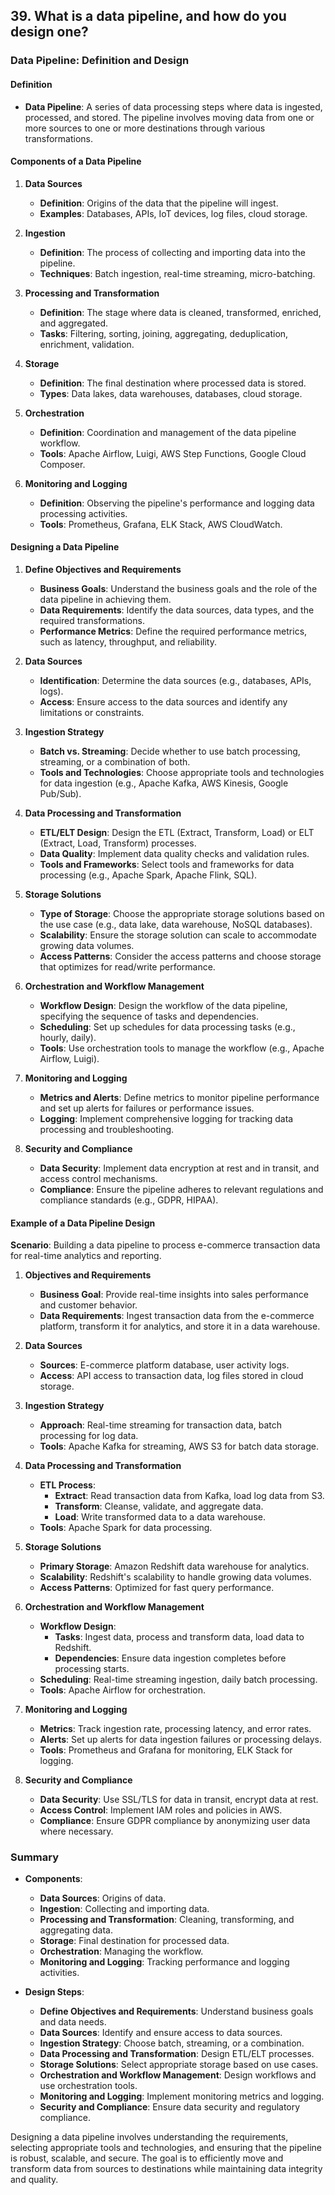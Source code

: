 ## 39. What is a data pipeline, and how do you design one?


### Data Pipeline: Definition and Design

#### Definition
- **Data Pipeline**: A series of data processing steps where data is ingested, processed, and stored. The pipeline involves moving data from one or more sources to one or more destinations through various transformations.

#### Components of a Data Pipeline

1. **Data Sources**
   - **Definition**: Origins of the data that the pipeline will ingest.
   - **Examples**: Databases, APIs, IoT devices, log files, cloud storage.

2. **Ingestion**
   - **Definition**: The process of collecting and importing data into the pipeline.
   - **Techniques**: Batch ingestion, real-time streaming, micro-batching.

3. **Processing and Transformation**
   - **Definition**: The stage where data is cleaned, transformed, enriched, and aggregated.
   - **Tasks**: Filtering, sorting, joining, aggregating, deduplication, enrichment, validation.

4. **Storage**
   - **Definition**: The final destination where processed data is stored.
   - **Types**: Data lakes, data warehouses, databases, cloud storage.

5. **Orchestration**
   - **Definition**: Coordination and management of the data pipeline workflow.
   - **Tools**: Apache Airflow, Luigi, AWS Step Functions, Google Cloud Composer.

6. **Monitoring and Logging**
   - **Definition**: Observing the pipeline's performance and logging data processing activities.
   - **Tools**: Prometheus, Grafana, ELK Stack, AWS CloudWatch.

#### Designing a Data Pipeline

1. **Define Objectives and Requirements**
   - **Business Goals**: Understand the business goals and the role of the data pipeline in achieving them.
   - **Data Requirements**: Identify the data sources, data types, and the required transformations.
   - **Performance Metrics**: Define the required performance metrics, such as latency, throughput, and reliability.

2. **Data Sources**
   - **Identification**: Determine the data sources (e.g., databases, APIs, logs).
   - **Access**: Ensure access to the data sources and identify any limitations or constraints.

3. **Ingestion Strategy**
   - **Batch vs. Streaming**: Decide whether to use batch processing, streaming, or a combination of both.
   - **Tools and Technologies**: Choose appropriate tools and technologies for data ingestion (e.g., Apache Kafka, AWS Kinesis, Google Pub/Sub).

4. **Data Processing and Transformation**
   - **ETL/ELT Design**: Design the ETL (Extract, Transform, Load) or ELT (Extract, Load, Transform) processes.
   - **Data Quality**: Implement data quality checks and validation rules.
   - **Tools and Frameworks**: Select tools and frameworks for data processing (e.g., Apache Spark, Apache Flink, SQL).

5. **Storage Solutions**
   - **Type of Storage**: Choose the appropriate storage solutions based on the use case (e.g., data lake, data warehouse, NoSQL databases).
   - **Scalability**: Ensure the storage solution can scale to accommodate growing data volumes.
   - **Access Patterns**: Consider the access patterns and choose storage that optimizes for read/write performance.

6. **Orchestration and Workflow Management**
   - **Workflow Design**: Design the workflow of the data pipeline, specifying the sequence of tasks and dependencies.
   - **Scheduling**: Set up schedules for data processing tasks (e.g., hourly, daily).
   - **Tools**: Use orchestration tools to manage the workflow (e.g., Apache Airflow, Luigi).

7. **Monitoring and Logging**
   - **Metrics and Alerts**: Define metrics to monitor pipeline performance and set up alerts for failures or performance issues.
   - **Logging**: Implement comprehensive logging for tracking data processing and troubleshooting.

8. **Security and Compliance**
   - **Data Security**: Implement data encryption at rest and in transit, and access control mechanisms.
   - **Compliance**: Ensure the pipeline adheres to relevant regulations and compliance standards (e.g., GDPR, HIPAA).

#### Example of a Data Pipeline Design

**Scenario**: Building a data pipeline to process e-commerce transaction data for real-time analytics and reporting.

1. **Objectives and Requirements**
   - **Business Goal**: Provide real-time insights into sales performance and customer behavior.
   - **Data Requirements**: Ingest transaction data from the e-commerce platform, transform it for analytics, and store it in a data warehouse.

2. **Data Sources**
   - **Sources**: E-commerce platform database, user activity logs.
   - **Access**: API access to transaction data, log files stored in cloud storage.

3. **Ingestion Strategy**
   - **Approach**: Real-time streaming for transaction data, batch processing for log data.
   - **Tools**: Apache Kafka for streaming, AWS S3 for batch data storage.

4. **Data Processing and Transformation**
   - **ETL Process**: 
     - **Extract**: Read transaction data from Kafka, load log data from S3.
     - **Transform**: Cleanse, validate, and aggregate data.
     - **Load**: Write transformed data to a data warehouse.
   - **Tools**: Apache Spark for data processing.

5. **Storage Solutions**
   - **Primary Storage**: Amazon Redshift data warehouse for analytics.
   - **Scalability**: Redshift's scalability to handle growing data volumes.
   - **Access Patterns**: Optimized for fast query performance.

6. **Orchestration and Workflow Management**
   - **Workflow Design**: 
     - **Tasks**: Ingest data, process and transform data, load data to Redshift.
     - **Dependencies**: Ensure data ingestion completes before processing starts.
   - **Scheduling**: Real-time streaming ingestion, daily batch processing.
   - **Tools**: Apache Airflow for orchestration.

7. **Monitoring and Logging**
   - **Metrics**: Track ingestion rate, processing latency, and error rates.
   - **Alerts**: Set up alerts for data ingestion failures or processing delays.
   - **Tools**: Prometheus and Grafana for monitoring, ELK Stack for logging.

8. **Security and Compliance**
   - **Data Security**: Use SSL/TLS for data in transit, encrypt data at rest.
   - **Access Control**: Implement IAM roles and policies in AWS.
   - **Compliance**: Ensure GDPR compliance by anonymizing user data where necessary.

### Summary

- **Components**:
  - **Data Sources**: Origins of data.
  - **Ingestion**: Collecting and importing data.
  - **Processing and Transformation**: Cleaning, transforming, and aggregating data.
  - **Storage**: Final destination for processed data.
  - **Orchestration**: Managing the workflow.
  - **Monitoring and Logging**: Tracking performance and logging activities.

- **Design Steps**:
  - **Define Objectives and Requirements**: Understand business goals and data needs.
  - **Data Sources**: Identify and ensure access to data sources.
  - **Ingestion Strategy**: Choose batch, streaming, or a combination.
  - **Data Processing and Transformation**: Design ETL/ELT processes.
  - **Storage Solutions**: Select appropriate storage based on use cases.
  - **Orchestration and Workflow Management**: Design workflows and use orchestration tools.
  - **Monitoring and Logging**: Implement monitoring metrics and logging.
  - **Security and Compliance**: Ensure data security and regulatory compliance.

Designing a data pipeline involves understanding the requirements, selecting appropriate tools and technologies, and ensuring that the pipeline is robust, scalable, and secure. The goal is to efficiently move and transform data from sources to destinations while maintaining data integrity and quality.